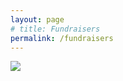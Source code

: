 ```yaml
---
layout: page
# title: Fundraisers
permalink: /fundraisers
---
```


<a href="https://www.gofundme.com/f/guateam" target="_blank">
  <img src="{{ site.github.url }}/assets/img/gofundme.svg" />
</a>